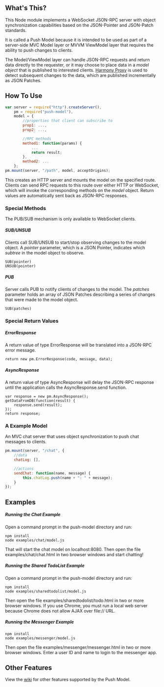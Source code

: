 ## What's This?
This Node module implements a WebSocket JSON-RPC server with object synchronization capabilities based on the JSON-Pointer and JSON-Patch standards.

It is called a Push Model because it is intended to be used as part of a server-side MVC Model layer or MVVM ViewModel layer that requires the ability to push changes to clients.

The Model/ViewModel layer can handle JSON-RPC requests and return data directly to the requester, or it may choose to place data in a _model object_ that is published to interested clients.  [Harmony Proxy](https://github.com/ken107/jsonpatch-observe) is used to detect subsequent changes to the data, which are published incrementally as JSON Patches.


## How To Use
```javascript
var server = require("http").createServer(),
	pm = require("push-model"),
	model = {
		//properties that client can subscribe to
		prop1: ...,
		prop2: ...,

		//RPC methods
		method1: function(params) {
			...
			return result;
		},
		method2: ...
	};
pm.mount(server, "/path", model, acceptOrigins);
```
This creates an HTTP server and mounts the model on the specified route.  Clients can send RPC requests to this route over either HTTP or WebSocket, which will invoke the corresponding methods on the _model_ object.  Return values are automatically sent back as JSON-RPC responses.


### Special Methods
The PUB/SUB mechanism is only available to WebSocket clients.

##### SUB/UNSUB
Clients call SUB/UNSUB to start/stop observing changes to the model object.  A _pointer_ parameter, which is a JSON Pointer, indicates which _subtree_ in the model object to observe.
```
SUB(pointer)
UNSUB(pointer)
```

##### PUB
Server calls PUB to notify clients of changes to the model.  The _patches_ parameter holds an array of JSON Patches describing a series of changes that were made to the model object.
```
SUB(patches)
```


### Special Return Values
##### ErrorResponse
A return value of type ErrorResponse will be translated into a JSON-RPC error message.
```
return new pm.ErrorResponse(code, message, data);
```

##### AsyncResponse
A return value of type AsyncResponse will delay the JSON-RPC response until the application calls the AsyncResponse.send function.
```
var response = new pm.AsyncResponse();
getDataFromDB(function(result) {
	response.send(result);
});
return response;
```


### A Example Model
An MVC chat server that uses object synchronization to push chat messages to clients.
```javascript
pm.mount(server, "/chat", {
	//data
	chatLog: [],

	//actions
	sendChat: function(name, message) {
		this.chatLog.push(name + ": " + message);
	}
});
```


## Examples

##### Running the Chat Example
Open a command prompt in the push-model directory and run:
```
npm install
node examples/chat/model.js
```
That will start the chat model on localhost:8080.  Then open the file examples/chat/chat.html in two browser windows and start chatting!

##### Running the Shared TodoList Example
Open a command prompt in the push-model directory and run:
```
npm install
node examples/sharedtodolist/model.js
```
Then open the file examples/sharedtodolist/todo.html in two or more browser windows.  If you use Chrome, you must run a local web server because Chrome does not allow AJAX over file:// URL.

##### Running the Messenger Example
```
npm install
node examples/messenger/model.js
```
Then open the file examples/messenger/messenger.html in two or more browser windows.  Enter a user ID and name to login to the messenger app.


## Other Features
View the [wiki](http://github.com/ken107/push-model/wiki) for other features supported by the Push Model.
